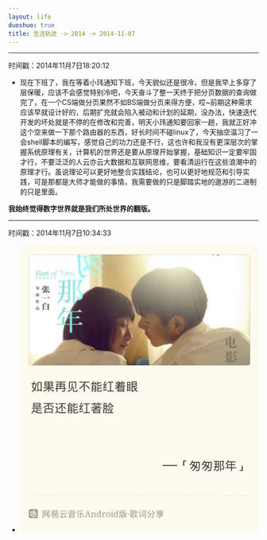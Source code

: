 ```yaml
---
layout: life
duoshuo: true
title: 生活轨迹 -> 2014 -> 2014-11-07
---
```


******
时间戳：2014年11月7日18:20:12

  + 现在下班了，我在等着小玮通知下班，今天貌似还是很冷，但是我早上多穿了层保暖，应该不会感觉特别冷吧，今天奋斗了整一天终于把分页数据的查询做完了，在一个CS端做分页果然不如BS端做分页来得方便，哎~前期这种需求应该早就设计好的，后期扩充就会陷入被动和计划的延期，没办法，快速迭代开发的坏处就是不停的在修改和完善，明天小玮通知要回家一趟，我就正好冲这个空来做一下那个路由器的东西，好长时间不碰linux了，今天抽空温习了一会shell脚本的编写，感觉自己的功力还是不行，这也许和我没有更深层次的掌握系统原理有关，计算机的世界还是要从原理开始掌握，基础知识一定要牢固才行，不要泛泛的人云亦云大数据和互联网思维，要看清运行在这些浪潮中的原理才行。虽说理论可以更好地整合实践结论，也可以更好地规范和引导实践，可是那都是大师才能做的事情，我需要做的只是脚踏实地的遨游的二进制的只是里面。
  
  **我始终觉得数字世界就是我们所处世界的翻版。**

******
时间戳：2014年11月7日10:34:33

 + ![时间是最好的朋友](/life/2014/2014Res/2014-11-7.jpg)
